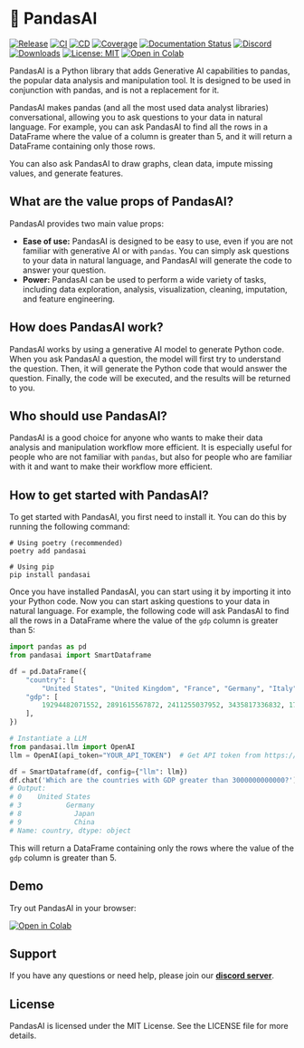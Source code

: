 # 🐼 PandasAI

[![Release](https://img.shields.io/pypi/v/pandasai?label=Release&style=flat-square)](https://pypi.org/project/pandasai/)
[![CI](https://github.com/gventuri/pandas-ai/actions/workflows/ci.yml/badge.svg)](https://github.com/gventuri/pandas-ai/actions/workflows/ci.yml/badge.svg)
[![CD](https://github.com/gventuri/pandas-ai/actions/workflows/cd.yml/badge.svg)](https://github.com/gventuri/pandas-ai/actions/workflows/cd.yml/badge.svg)
[![Coverage](https://codecov.io/gh/gventuri/pandas-ai/branch/main/graph/badge.svg)](https://codecov.io/gh/gventuri/pandas-ai)
[![Documentation Status](https://readthedocs.org/projects/pandas-ai/badge/?version=latest)](https://pandas-ai.readthedocs.io/en/latest/?badge=latest)
[![Discord](https://dcbadge.vercel.app/api/server/kF7FqH2FwS?style=flat&compact=true)](https://discord.gg/kF7FqH2FwS)
[![Downloads](https://static.pepy.tech/badge/pandasai)](https://pepy.tech/project/pandasai) [![License: MIT](https://img.shields.io/badge/License-MIT-yellow.svg)](https://opensource.org/licenses/MIT)
[![Open in Colab](https://colab.research.google.com/assets/colab-badge.svg)](https://colab.research.google.com/drive/1ZnO-njhL7TBOYPZaqvMvGtsjckZKrv2E?usp=sharing)

PandasAI is a Python library that adds Generative AI capabilities to pandas, the popular data analysis and manipulation tool. It is designed to be used in conjunction with pandas, and is not a replacement for it.

PandasAI makes pandas (and all the most used data analyst libraries) conversational, allowing you to ask questions to your data in natural language. For example, you can ask PandasAI to find all the rows in a DataFrame where the value of a column is greater than 5, and it will return a DataFrame containing only those rows.

You can also ask PandasAI to draw graphs, clean data, impute missing values, and generate features.

## What are the value props of PandasAI?

PandasAI provides two main value props:

- **Ease of use:** PandasAI is designed to be easy to use, even if you are not familiar with generative AI or with `pandas`. You can simply ask questions to your data in natural language, and PandasAI will generate the code to answer your question.
- **Power:** PandasAI can be used to perform a wide variety of tasks, including data exploration, analysis, visualization, cleaning, imputation, and feature engineering.

## How does PandasAI work?

PandasAI works by using a generative AI model to generate Python code. When you ask PandasAI a question, the model will first try to understand the question. Then, it will generate the Python code that would answer the question. Finally, the code will be executed, and the results will be returned to you.

## Who should use PandasAI?

PandasAI is a good choice for anyone who wants to make their data analysis and manipulation workflow more efficient. It is especially useful for people who are not familiar with `pandas`, but also for people who are familiar with it and want to make their workflow more efficient.

## How to get started with PandasAI?

To get started with PandasAI, you first need to install it. You can do this by running the following command:

```console
# Using poetry (recommended)
poetry add pandasai

# Using pip
pip install pandasai
```

Once you have installed PandasAI, you can start using it by importing it into your Python code.
Now you can start asking questions to your data in natural language. For example, the following code will ask PandasAI to find all the rows in a DataFrame where the value of the `gdp` column is greater than 5:

```python
import pandas as pd
from pandasai import SmartDataframe

df = pd.DataFrame({
    "country": [
        "United States", "United Kingdom", "France", "Germany", "Italy", "Spain", "Canada", "Australia", "Japan", "China"],
    "gdp": [
        19294482071552, 2891615567872, 2411255037952, 3435817336832, 1745433788416, 1181205135360, 1607402389504, 1490967855104, 4380756541440, 14631844184064
    ],
})

# Instantiate a LLM
from pandasai.llm import OpenAI
llm = OpenAI(api_token="YOUR_API_TOKEN")  # Get API token from https://platform.openai.com/account/api-keys

df = SmartDataframe(df, config={"llm": llm})
df.chat('Which are the countries with GDP greater than 3000000000000?')
# Output:
# 0    United States
# 3           Germany
# 8             Japan
# 9             China
# Name: country, dtype: object
```

This will return a DataFrame containing only the rows where the value of the `gdp` column is greater than 5.

<!-- add a section for support, where we can add a link to discord -->

## Demo

Try out PandasAI in your browser:

[![Open in Colab](https://colab.research.google.com/assets/colab-badge.svg)](https://colab.research.google.com/drive/1ZnO-njhL7TBOYPZaqvMvGtsjckZKrv2E?usp=sharing)

## Support

If you have any questions or need help, please join our **[discord server](https://discord.gg/kF7FqH2FwS)**.

## License

PandasAI is licensed under the MIT License. See the LICENSE file for more details.
